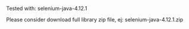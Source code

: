 Tested with:
selenium-java-4.12.1

Please consider download full library zip file, ej:
selenium-java-4.12.1.zip